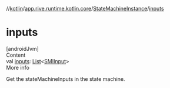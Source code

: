 //[kotlin](../../../index.md)/[app.rive.runtime.kotlin.core](../index.md)/[StateMachineInstance](index.md)/[inputs](inputs.md)



# inputs  
[androidJvm]  
Content  
val [inputs](inputs.md): [List](https://kotlinlang.org/api/latest/jvm/stdlib/kotlin.collections/-list/index.html)<[SMIInput](../-s-m-i-input/index.md)>  
More info  


Get the stateMachineInputs in the state machine.

  




